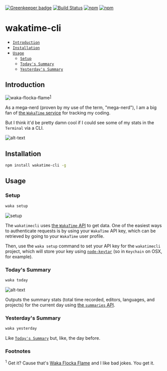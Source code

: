 [![Greenkeeper badge](https://badges.greenkeeper.io/jaebradley/wakatimecli.svg)](https://greenkeeper.io/)
[![Build Status](https://travis-ci.org/jaebradley/wakatimecli.svg?branch=master)](https://travis-ci.org/jaebradley/wakatimecli)
[![npm](https://img.shields.io/npm/v/wakatime-cli.svg)](https://www.npmjs.com/package/wakatime-cli)
[![npm](https://img.shields.io/npm/dt/wakatime-cli.svg)](https://www.npmjs.com/package/wakatime-cli)

# wakatime-cli

* [`Introduction`](#introduction)
* [`Installation`](#installation)
* [`Usage`](#usage)
  * [`Setup`](#setup)
  * [`Today's Summary`](#todays-summary)
  * [`Yesterday's Summary`](#yesterdays-summary)

## Introduction

![waka-flocka-flame](https://media.giphy.com/media/4FRN8FpBdaJYA/giphy.gif)<sup>[1](#waka-flocka-flame-footnote)</sup>

As a mega-nerd (proven by my use of the term, "mega-nerd"), I am a big fan of [the `WakaTime` service](https://wakatime.com) for tracking my coding.

But I think it'd be pretty damn cool if I could see some of my stats in the `Terminal` via a CLI.

![alt-text](https://imgur.com/nfJ4clj.png)

## Installation

```bash
npm install wakatime-cli -g
```

## Usage

### Setup

```bash
waka setup
```

![setup](https://imgur.com/ygTGX4u.png)

The `wakatimecli` uses [the `WakaTime` API](https://wakatime.com/developers) to get data. One of the easiest ways to authenticate requests is by using your `WakaTime` API key, which can be retrieved by going to your `WakaTime` user profile.

Then, use the `waka setup` command to set your API key for the `wakatimecli` project, which will store your key using [`node-keytar`](https://github.com/atom/node-keytar) (so in `Keychain` on OSX, for example).

### Today's Summary

```bash
waka today
```

![alt-text](https://imgur.com/nfJ4clj.png)

Outputs the summary stats (total time recorded, editors, languages, and projects) for the current day using [the `summaries` API](https://wakatime.com/developers#summaries).

### Yesterday's Summary

```bash
waka yesterday
```

Like [`Today's Summary`](#todays-summary) but, like, the day before.

### Footnotes

<a name="waka-flocka-flame-footnote"><sup>1</sup></a> Get it? Cause that's [Waka Flocka Flame](https://en.wikipedia.org/wiki/Waka_Flocka_Flame) and I like bad jokes. You get it.
